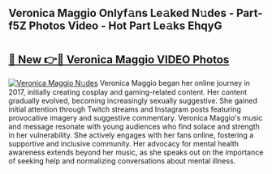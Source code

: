 ## Veronica Maggio Onlyf𝚊ns Le𝚊ked N𝚞des - Part-f5Z Photos Video - Hot Part Le𝚊ks EhqyG

# <h2><a href="http://ac35329.deff.icu/?id=Veronica+Maggio">🔗 New 👉🔴 Veronica Maggio VIDEO Photos</a></h2>

[![Veronica Maggio N𝚞des](https://i.imgur.com/rIISA9y.gif)](http://ac35329.deff.icu/?id=Veronica+Maggio)
Veronica Maggio began her online journey in 2017, initially creating cosplay and gaming-related content. Her content gradually evolved, becoming increasingly sexually suggestive. She gained initial attention through Twitch streams and Instagram posts featuring provocative imagery and suggestive commentary. Veronica Maggio's music and message resonate with young audiences who find solace and strength in her vulnerability. She actively engages with her fans online, fostering a supportive and inclusive community. Her advocacy for mental health awareness extends beyond her music, as she speaks out on the importance of seeking help and normalizing conversations about mental illness.
